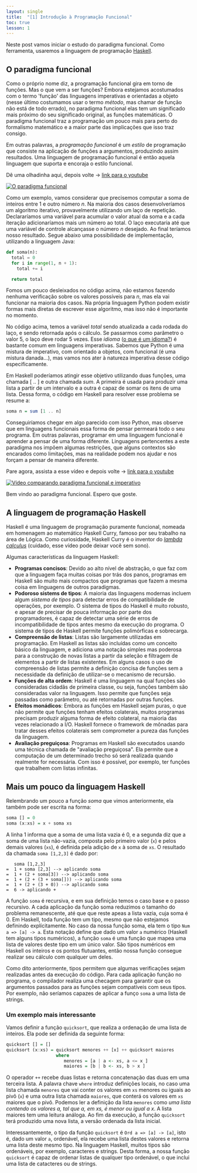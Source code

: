 ```yaml
---
layout: single
title:  "[1] Introdução à Programação Funcional"
toc: true
lesson: 1
---
```


Neste post vamos iniciar o estudo do paradigma funcional. Como ferramenta, usaremos a linguagem de programação [Haskell](https://www.haskell.org/).


## O paradigma funcional

Como o próprio nome diz, a programação funcional gira em torno de funções. Mas o que vem a ser funções? Embora estejamos acostumados com o termo 'função' das linguagens imperativas e orientadas a objeto (nesse último costumamos usar o termo *método*, mas chamar de função não está de todo errado), no paradigma funcional elas tem um significado mais próximo do seu significado original, as funções matemáticas. O paradigma funcional traz a programação um pouco mais para perto do formalismo matemático e a maior parte das implicações que isso traz consigo.

Em outras palavras, a *programação funcional* é um *estilo* de programação que consiste na aplicação de funções a argumentos, produzindo assim resultados. Uma linguagem de programação funcional é então aquela linguagem que suporta e encoraja o estilo funcional.

Dê uma olhadinha aqui, depois volte -> [link para o youtube](https://www.youtube.com/watch?v=LnX3B9oaKzw)

[![O paradigma funcional](https://img.youtube.com/vi/LnX3B9oaKzw/0.jpg)](https://www.youtube.com/watch?v=LnX3B9oaKzw)

Como um exemplo, vamos considerar que precisemos computar a soma de inteiros entre 1 e outro número *n*. Na maioria dos casos desenvolveríamos um algoritmo iterativo, provavelmente utilizando um laço de repetição. Declararíamos uma variável para acumular o valor atual da soma e a cada iteração adicionaríamos mais um número ao total. O laço executaria até que uma variável de controle alcançasse o número *n* desejado. Ao final teríamos nosso resultado. Segue abaixo uma possibilidade de implementação, utilizando a linguagem Java:

```python
def soma(n):
  total = 0
  for i in range(1, n + 1):
    total += i

  return total
```

Fomos um pouco desleixados no código acima, não estamos fazendo nenhuma verificação sobre os valores possíveis para *n*, mas ela vai funcionar na maioria dos casos. Na própria linguagem Python podem existir formas mais diretas de escrever esse algoritmo, mas isso não é importante no momento.

No código acima, temos a variável *total* sendo atualizada a cada rodada do laço, e sendo retornada após o cálculo. Se passarmos como parâmetro o valor 5, o laço deve rodar 5 vezes. Esse *idioma* ([o que é um idioma?](https://stackoverflow.com/questions/302459/what-is-a-programming-idiom)) é bastante comum em linguagens imperativas. Sabemos que Python é uma mistura de imperativo, com orientado a objetos, com funcional (é uma mistura danada...), mas vamos nos ater à natureza imperativa desse código especificamente.

Em Haskell poderíamos atingir esse objetivo utilizando duas funções, uma chamada [ .. ] e outra chamada *sum*. A primeira é usada para produzir uma lista a partir de um intervalo e a outra é capaz de somar os itens de uma lista. Dessa forma, o código em Haskell para resolver esse problema se resume a:

```haskell
soma n = sum [1 .. n]
```

Conseguiríamos chegar em algo parecido com isso Python, mas observe que em linguagens funcionais essa forma de pensar permeará todo o seu programa. Em outras palavras, programar em uma linguagem funcional é aprender a pensar de uma forma diferente. Linguagens pertencentes a este paradigma nos impõem algumas restrições, que alguns contextos são encarados como limitações, mas na realidade podem nos ajudar e nos forçam a pensar de maneira diferente.

Pare agora, assista a esse vídeo e depois volte -> [link para o youtube](https://www.youtube.com/watch?v=sqV3pL5x8PI)

[![Vídeo comparando paradigma funcional e imperativo](https://img.youtube.com/vi/sqV3pL5x8PI/0.jpg)](https://www.youtube.com/watch?v=sqV3pL5x8PI)

Bem vindo ao paradigma funcional. Espero que goste.

## A linguagem de programação Haskell

Haskell é uma linguagem de programação puramente funcional, nomeada em homenagem ao matemático Haskell Curry, famoso por seu trabalho na área de Lógica. Como curiosidade, Haskell Curry é o inventor do [*lambda calculus*](https://www.youtube.com/watch?v=eis11j_iGMs) (cuidado, esse vídeo pode deixar você sem sono).

Algumas características da linguagem Haskell:
+ **Programas concisos**: Devido ao alto nível de abstração, o que faz com que a linguagem faça muitas coisas por trás dos panos, programas em Haskell são muito mais compactos que programas que fazem a mesma coisa em linguagens de outros paradigmas.
+ **Podoroso sistems de tipos**: A maioria das linguagens modernas incluem algum *sistema de tipos* para detectar erros de compatibilidade de operações, por exemplo. O sistema de tipos do Haskell é muito robusto, e apesar de precisar de pouca informação por parte dos programadores, é capaz de detectar uma série de erros de incompatibilidade de tipos antes mesmo da execução do programa. O sistema de tipos de Haskell permite funções polimórficas e sobrecarga.
+ **Compreensão de listas**: Listas são largamente utilizadas em programação. Em Haskell as listas são incluídas como um conceito básico da linguagem, e adiciona uma notação simples mas poderosa para a construção de novas listas a partir da seleção e filtragem de elementos a partir de listas existentes. Em alguns casos o uso de compreensão de listas permite a definição concisa de funções sem a necessidade da definição de utilizar-se o mecanismo de recursão.
+ **Funções de alta ordem**: Haskell é uma linguagem na qual funções são consideradas cidadãs de primeira classe, ou seja, funções também são consideradas valor na linguagem. Isso permite que funções seja passadas como parâmetro, ou até retornadas por outras funções.
+ **Efeitos monádicos**: Embora as funções em Haskell sejam puras, o que não permite que funções tenham efeitos colaterais, muitos programas precisam produzir alguma forma de efeito colateral, na maioria das vezes relacionado a I/O. Haskell fornece o framework de mônadas para tratar desses efeitos colaterais sem comprometer a pureza das funções da linguagem.
+ **Avaliação preguiçosa**: Programas em Haskell são executados usando uma técnica chamada de "avaliação preguiçosa". Ela permite que a computação de um determinado trecho só será realizada quando realmente for necessária. Com isso é possível, por exemplo, ter funções que trabalhem com listas infinitas.


## Mais um pouco da linguagem Haskell

Relembrando um pouco a função *soma* que vimos anteriormente, ela também pode ser escrita na forma:

```haskell
soma [] = 0
soma (x:xs) = x + soma xs
```

A linha 1 informa que a soma de uma lista vazia é 0, e a segunda diz que a soma de uma lista não-vazia, composta pelo primeiro valor (`x`) e pelos demais valores (`xs`), é definida pela adição de `x` à soma de `xs`. O resultado da chamada `soma [1,2,3]` é dado por:

```
   soma [1,2,3]
=  1 + soma [2,3] --> aplicando soma
=  1 + (2 + soma[3]) --> aplicando soma
=  1 + (2 + (3 + soma[])) --> aplicando soma
=  1 + (2 + (3 + 0)) --> aplicando soma
=  6 -> aplicando +
```

A função `soma` é recursiva, e em sua definição temos o caso base e o passo recursivo. A cada aplicação da função soma reduzimos o tamanho do problema remanescente, até que que reste apeas a lista vazia, cuja soma é 0. Em Haskell, toda função tem um tipo, mesmo que não estejamos definindo explícitamente. No caso da nossa função soma, ela tem o tipo `Num a => [a] -> a`. Esta notação define que dado um valor `a` numérico (Haskell tem alguns tipos numéricos), a função `soma` é uma função que mapea uma lista de valores deste tipo em um único valor. São tipos numéricos em Haskell os inteiros e os pontos flutuantes, então nossa função consegue realizar seu cálculo com qualquer um deles.

Como dito anteriormente, tipos permitem que algumas verificações sejam realizadas antes da execução do código. Para cada aplicação função no programa, o compilador realiza uma checagem para garantir que os argumentos passados para as funções sejam compatíveis com seus tipos. Por exemplo, não seríamos capazes de aplicar a funço `soma` a uma lista de strings.


### Um exemplo mais interessante

Vamos definir a função `quicksort`, que realiza a ordenação de uma lista de inteiros. Ela pode ser definida da seguinte forma:

```haskell
quicksort [] = []
quicksort (x:xs) = quicksort menores ++ [x] ++ quicksort maiores
                   where
                      menores = [a | a <- xs, a <= x ]
                      maiores = [b | b <- xs, b > x ]
```

O operador `++` recebe duas listas e retorna concatenação das duas em uma terceira lista. A palavra chave `where` introduz definições locais, no caso uma lista chamada `menores` que vai conter os valores em `xs` menores ou iguais ao pivô (`x`) e uma outra lista chamada `maiores`, que conterá os valores em `xs` maiores que o pivô. Podemos ler a definição da lista `menores` como *uma lista contendo os valores a, tal que a, em xs, é menor ou igual a x*. A lista maiores tem uma leitura análoga. Ao fim da execução, a função `quicksort` terá produzido uma nova lista, a versão ordenada da lista inicial.

Interessantemente, o tipo da função `quicksort` é `Ord a => [a] -> [a]`, isto é, dado um valor `a`, ordenável, ela recebe uma lista destes valores e retorna uma lista deste mesmo tipo. Na linguagem Haskell, muitos tipos são ordenáveis, por exemplo, caracteres e strings. Desta forma, a nossa função `quicksort` é capaz de ordenar listas de qualquer tipo ordenável, o que inclui uma lista de catacteres ou de strings.
